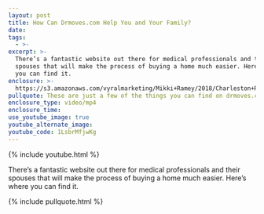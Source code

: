 ```yaml
---
layout: post
title: How Can Drmoves.com Help You and Your Family?
date:
tags:
  - >-
excerpt: >-
  There’s a fantastic website out there for medical professionals and their
  spouses that will make the process of buying a home much easier. Here’s where
  you can find it.
enclosure: >-
  https://s3.amazonaws.com/vyralmarketing/Mikki+Ramey/2018/Charleston+Real+Estate+%257C+The+Mikki+Ramey+Team-+Drmoves+part+1.mp4
pullquote: These are just a few of the things you can find on drmoves.com.
enclosure_type: video/mp4
enclosure_time:
use_youtube_image: true
youtube_alternate_image:
youtube_code: 1LsbrMfjwKg
---
```


{% include youtube.html %}

There’s a fantastic website out there for medical professionals and their spouses that will make the process of buying a home much easier. Here’s where you can find it.

{% include pullquote.html %}